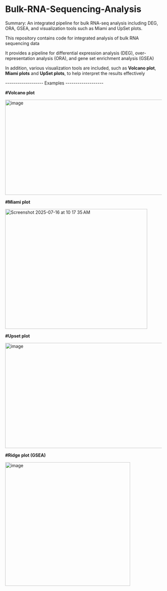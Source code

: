 # Bulk-RNA-Sequencing-Analysis
Summary: An integrated pipeline for bulk RNA-seq analysis including DEG, ORA, GSEA, and visualization tools such as Miami and UpSet plots.


This repository contains code for integrated analysis of bulk RNA sequencing data


It provides a pipeline for differential expression analysis (DEG), over-representation analysis (ORA), and gene set enrichment analysis (GSEA)  


In addition, various visualization tools are included, such as **Volcano plot**, **Miami plots** and **UpSet plots**, to help interpret the results effectively

------------------- Examples -------------------


**#Volcano plot**

<img width="536" height="305" alt="image" src="https://github.com/user-attachments/assets/a55d5123-9021-46c8-b922-1824eead9137" />


**#Miami plot**

<img width="457" height="384" alt="Screenshot 2025-07-16 at 10 17 35 AM" src="https://github.com/user-attachments/assets/d95d2e42-0155-492b-a0d9-cc9d8607dc41" />

**#Upset plot**

<img width="525" height="337" alt="image" src="https://github.com/user-attachments/assets/98285ec6-d204-4fe3-9e47-d44eeb020f83" />

**#Ridge plot (GSEA)**

<img width="402" height="396" alt="image" src="https://github.com/user-attachments/assets/f1c28474-3535-4ac1-b208-983cd0e36029" />

